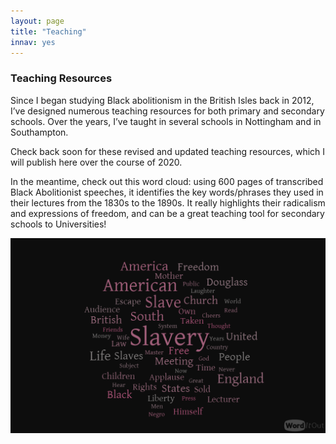 ```yaml
---
layout: page
title: "Teaching"
innav: yes
---
```


### Teaching Resources

Since I began studying Black abolitionism in the British Isles back in 2012, I’ve designed numerous teaching resources for both primary and secondary schools. Over the years, I’ve taught in several schools in Nottingham and in Southampton. 

Check back soon for these revised and updated teaching resources, which I will publish here over the course of 2020.

In the meantime, check out this word cloud: using 600 pages of transcribed Black Abolitionist speeches, it identifies the key words/phrases they used in their lectures from the 1830s to the 1890s. It really highlights their radicalism and expressions of freedom, and can be a great teaching tool for secondary schools to Universities!

<img src="/img/SpeechesWordCloud.png" alt="Speeches Word Cloud"/>

